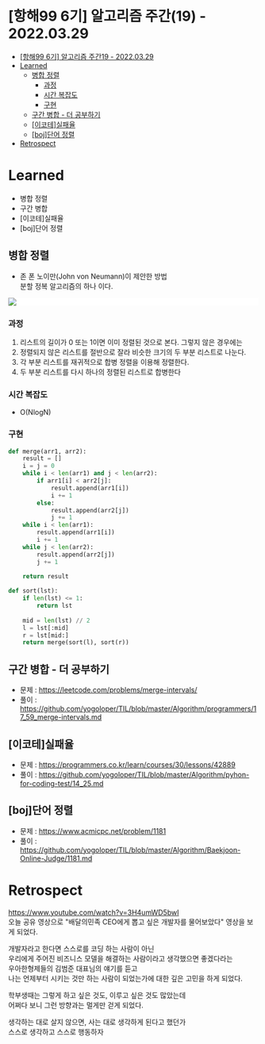# [항해99 6기] 알고리즘 주간(19) - 2022.03.29

<!-- TOC -->

- [[항해99 6기] 알고리즘 주간19 - 2022.03.29](#%ED%95%AD%ED%95%B499-6%EA%B8%B0-%EC%95%8C%EA%B3%A0%EB%A6%AC%EC%A6%98-%EC%A3%BC%EA%B0%8419---20220329)
- [Learned](#learned)
  - [병합 정렬](#%EB%B3%91%ED%95%A9-%EC%A0%95%EB%A0%AC)
    - [과정](#%EA%B3%BC%EC%A0%95)
    - [시간 복잡도](#%EC%8B%9C%EA%B0%84-%EB%B3%B5%EC%9E%A1%EB%8F%84)
    - [구현](#%EA%B5%AC%ED%98%84)
  - [구간 병합 - 더 공부하기](#%EA%B5%AC%EA%B0%84-%EB%B3%91%ED%95%A9---%EB%8D%94-%EA%B3%B5%EB%B6%80%ED%95%98%EA%B8%B0)
  - [[이코테]실패율](#%EC%9D%B4%EC%BD%94%ED%85%8C%EC%8B%A4%ED%8C%A8%EC%9C%A8)
  - [[boj]단어 정렬](#boj%EB%8B%A8%EC%96%B4-%EC%A0%95%EB%A0%AC)
- [Retrospect](#retrospect)

<!-- /TOC -->

# Learned
- 병합 정렬
- 구간 병합
- [이코테]실패율
- [boj]단어 정렬

## 병합 정렬
- 존 폰 노이만(John von Neumann)이 제안한 방법  
  분할 정복 알고리즘의 하나 이다.  
  
<div style="background-color: white;">
<image src="./images/Hanghae_day23_Algorithm_01.png">
</div>

### 과정
1. 리스트의 길이가 0 또는 1이면 이미 정렬된 것으로 본다. 그렇지 않은 경우에는
2. 정렬되지 않은 리스트를 절반으로 잘라 비슷한 크기의 두 부분 리스트로 나눈다.
3. 각 부분 리스트를 재귀적으로 합병 정렬을 이용해 정렬한다.
4. 두 부분 리스트를 다시 하나의 정렬된 리스트로 합병한다

### 시간 복잡도
- O(NlogN)

### 구현
``` python
def merge(arr1, arr2):
    result = []
    i = j = 0
    while i < len(arr1) and j < len(arr2):
        if arr1[i] < arr2[j]:
            result.append(arr1[i])
            i += 1
        else:
            result.append(arr2[j])
            j += 1
    while i < len(arr1):
        result.append(arr1[i])
        i += 1
    while j < len(arr2):
        result.append(arr2[j])
        j += 1
    
    return result

def sort(lst):
    if len(lst) <= 1:
        return lst
    
    mid = len(lst) // 2
    l = lst[:mid]
    r = lst[mid:]
    return merge(sort(l), sort(r))

```
## 구간 병합 - 더 공부하기
- 문제 : https://leetcode.com/problems/merge-intervals/
- 풀이 : https://github.com/yogoloper/TIL/blob/master/Algorithm/programmers/17_59_merge-intervals.md  

## [이코테]실패율
- 문제 : https://programmers.co.kr/learn/courses/30/lessons/42889
- 풀이 : https://github.com/yogoloper/TIL/blob/master/Algorithm/pyhon-for-coding-test/14_25.md  

## [boj]단어 정렬
- 문제 : https://www.acmicpc.net/problem/1181
- 풀이 : https://github.com/yogoloper/TIL/blob/master/Algorithm/Baekjoon-Online-Judge/1181.md  

# Retrospect
https://www.youtube.com/watch?v=3H4umWD5bwI  
오늘 공유 영상으로 "배달의민족 CEO에게 뽑고 싶은 개발자를 물어보았다" 영상을 보게 되었다.  

개발자라고 한다면 스스로를 코딩 하는 사람이 아닌  
우리에게 주어진 비즈니스 모델을 해결하는 사람이라고 생각했으면 좋겠다라는  
우아한형제들의 김범준 대표님의 얘기를 듣고  
나는 언제부터 시키는 것만 하는 사람이 되었는가에 대한 깊은 고민을 하게 되었다.  

학부생때는 그렇게 하고 싶은 것도, 이루고 싶은 것도 많았는데  
어쩌다 보니 그런 방향과는 멀게만 걷게 되었다.  

생각하는 대로 살지 않으면, 사는 대로 생각하게 된다고 했던가  
스스로 생각하고 스스로 행동하자